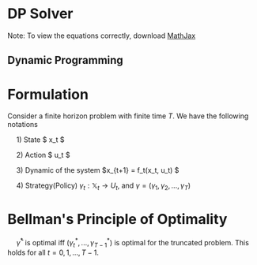 # DP Solver

Note: To view the equations correctly, download [MathJax](https://chrome.google.com/webstore/detail/mathjax-plugin-for-github/ioemnmodlmafdkllaclgeombjnmnbima?hl=en)

## Dynamic Programming
# Formulation
Consider a finite horizon problem with finite time $T$. We have the following notations

&emsp; 1) State $ x_t $

&emsp; 2) Action $ u_t $

&emsp; 3) Dynamic of the system $x_{t+1} = f_t(x_t, u_t) $

&emsp; 4) Strategy(Policy) $\gamma_t : \mathbb{X}_t \to U_t$, and $\gamma = (\gamma_1, \gamma_2, ..., \gamma_T)$

# Bellman's Principle of Optimality

&emsp; $\bar{\gamma}^*$ is optimal iff $(\gamma_t^*, ..., \gamma_{T-1}^*)$ is optimal for the truncated problem. This holds for all $t = 0, 1, ..., T - 1$.

